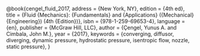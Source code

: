 @book{cengel_fluid_2017,
	address = {New York, NY},
	edition = {4th ed},
	title = {Fluid {Mechanics}: {Fundamentals} and {Applications} ({Mechanical} {Engineering}) (4th {Edition})},
	isbn = {978-1-259-69653-4},
	language = {en},
	publisher = {McGraw Hill, LLC},
	author = {Çengel, Yunus A. and Cimbala, John M.},
	year = {2017},
	keywords = {converging, diffusor, diverging, dynamic pressure, hydrostatic pressure, isentropic flow, nozzle, static pressure},
}